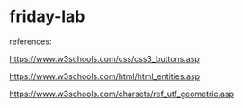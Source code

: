 # friday-lab
references:

https://www.w3schools.com/css/css3_buttons.asp

https://www.w3schools.com/html/html_entities.asp

https://www.w3schools.com/charsets/ref_utf_geometric.asp

